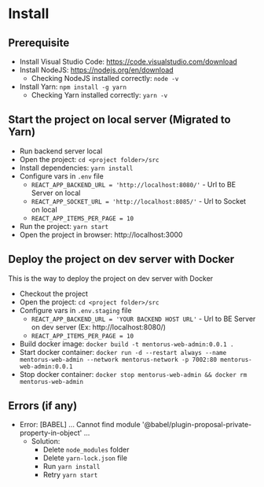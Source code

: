 # Install

## Prerequisite
- Install Visual Studio Code: https://code.visualstudio.com/download
- Install NodeJS: https://nodejs.org/en/download
  - Checking NodeJS installed correctly: `node -v`
- Install Yarn: `npm install -g yarn`
  - Checking Yarn installed correctly: `yarn -v`

## Start the project on local server (Migrated to Yarn)
- Run backend server local
- Open the project: `cd <project folder>/src`
- Install dependencies: `yarn install`
- Configure vars in `.env` file
  - `REACT_APP_BACKEND_URL = 'http://localhost:8080/'` - Url to BE Server on local
  - `REACT_APP_SOCKET_URL = 'http://localhost:8085/'`  - Url to Socket on local
  - `REACT_APP_ITEMS_PER_PAGE = 10`
- Run the project: `yarn start`
- Open the project in browser: http://localhost:3000

## Deploy the project on dev server with Docker
This is the way to deploy the project on dev server with Docker

- Checkout the project
- Open the project: `cd <project folder>/src`
- Configure vars in `.env.staging` file
  - `REACT_APP_BACKEND_URL = 'YOUR BACKEND HOST URL'` - Url to BE Server on dev server (Ex: http://localhost:8080/)
  - `REACT_APP_ITEMS_PER_PAGE = 10`
- Build docker image: `docker build -t mentorus-web-admin:0.0.1 .`
- Start docker container: `docker run -d --restart always --name mentorus-web-admin --network mentorus-network -p 7002:80 mentorus-web-admin:0.0.1`
- Stop docker container: `docker stop mentorus-web-admin && docker rm mentorus-web-admin`

## Errors (if any)
- Error: [BABEL] ... Cannot find module '@babel/plugin-proposal-private-property-in-object' ...
  - Solution: 
    - Delete `node_modules` folder
    - Delete `yarn-lock.json` file
    - Run `yarn install`
    - Retry `yarn start`
